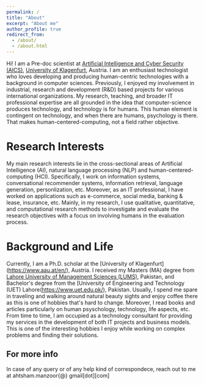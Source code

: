 ```yaml
---
permalink: /
title: "About"
excerpt: "About me"
author_profile: true
redirect_from: 
  - /about/
  - /about.html
---
```

Hi! I am a Pre-doc scientist at [Artificial Intelligence and Cyber Security (AICS)](https://www.aau.at/en/aics/), [University of Klagenfurt](https://www.aau.at/en/), Austria.
I am an enthusiast technologist who loves developing and producing human-centric technologies with a background in computer sciences.
Previously, I enjoyed my involvement in industrial, research and development (R&D) based projects for various international organizations. My research, teaching, and broader IT professional expertise are all grounded
in the idea that computer-science produces technology, and technology is for humans. This human element is contingent on technology, and when there are humans, psychology is there. That makes human-centered-computing, not a field rather objective.


Research Interests
======
My main research interests lie in the cross-sectional areas of Artificial Intelligence (AI), natural language processing (NLP) and human-centered-computing (HCI). Specifically, I work on information systems, conversational recommender systems, information retrieval, language generation, personlization, etc. Moreover, as an IT professional, I have worked on applications such as e-commerce, social media, banking & lease, insurance, etc.
Mainly, in my research, I use qualitative, quantitative, and computational research methods to investigate and evaluate the research objectives with a focus on involving humans in the evaluation process.



Background and Life
======
Currently, I am a Ph.D. scholar at the [University of Klagenfurt] (https://www.aau.at/en/), Austria.
I received my Masters (MA) degree from [Lahore University of Management Sciences (LUMS)](https://lums.edu.pk/), Pakistan, and Bachelor's degree from the [University of Engineering and Technology (UET) Lahore(https://www.uet.edu.pk/), Pakistan.
Usually, I spend me spare in traveling and walking around natural beauty sights and enjoy coffee there as this is one of hobbies that's hard to change. Moreover, I read books and articles particularly on human psyschology, technology, life aspects, etc.
From time to time, I am occupied as a technology consultant for providing my services in the development of both IT projects and business models. This is one of the interesting hobbies I enjoy while working on complex problems and finding their solutions.


For more info
------
In case of any query or of any help kind of correspondece, reach out to me at ahtsham.manzoor{@} gmail[dot][com]
